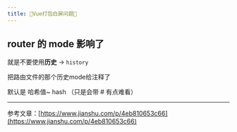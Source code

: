 ```yaml
---
title: 🐞Vue打包白屏问题🐞
---
```



## router 的 mode 影响了  

就是不要使用**历史** -> `history`

把路由文件的那个历史mode给注释了

默认是 哈希值~ hash （只是会带 # 有点难看）

---

参考文章：[https://www.jianshu.com/p/4eb810653c66](https://www.jianshu.com/p/4eb810653c66)   